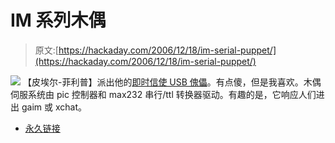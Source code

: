 # IM 系列木偶

> 原文:[https://hackaday.com/2006/12/18/im-serial-puppet/](https://hackaday.com/2006/12/18/im-serial-puppet/)

![](../Images/646264e33f1e777d68afb80e36a6c993.png)
【皮埃尔-菲利普】派出他的[即时信使 USB 傀儡](http://users.skynet.be/ppc/push_puppet_toy/)。有点傻，但是我喜欢。木偶伺服系统由 pic 控制器和 max232 串行/ttl 转换器驱动。有趣的是，它响应人们进出 gaim 或 xchat。

*   [永久链接](http://users.skynet.be/ppc/push_puppet_toy/)
